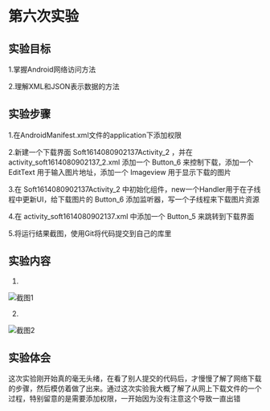 # 第六次实验

## 实验目标

1.掌握Android网络访问方法

2.理解XML和JSON表示数据的方法

## 实验步骤

1.在AndroidManifest.xml文件的application下添加权限
 
2.新建一个下载界面 Soft1614080902137Activity_2 ，并在 activity_soft1614080902137_2.xml 添加一个 Button_6 来控制下载，添加一个 EditText 用于输入图片地址，添加一个 Imageview 用于显示下载的图片

3.在 Soft1614080902137Activity_2 中初始化组件，new一个Handler用于在子线程中更新UI，给下载图片的 Button_6 添加监听器，写一个子线程来下载图片资源

4.在 activity_soft1614080902137.xml 中添加一个 Button_5 来跳转到下载界面

5.将运行结果截图，使用Git将代码提交到自己的库里

## 实验内容

1.
![截图1](https://github.com/1614080902137/android-labs-2018/blob/master/Soft1614080902137/%E7%AC%AC%E5%85%AD%E6%AC%A1%E5%AE%9E%E9%AA%8C%E6%88%AA%E5%9B%BE1.jpg)

2.
![截图2](https://github.com/1614080902137/android-labs-2018/blob/master/Soft1614080902137/%E7%AC%AC%E5%85%AD%E6%AC%A1%E5%AE%9E%E9%AA%8C%E6%88%AA%E5%9B%BE2.jpg)

## 实验体会

这次实验刚开始真的毫无头绪，在看了别人提交的代码后，才慢慢了解了网络下载的步骤，然后模仿着做了出来。通过这次实验我大概了解了从网上下载文件的一个过程，特别留意的是需要添加权限，一开始因为没有注意这个导致一直出错
